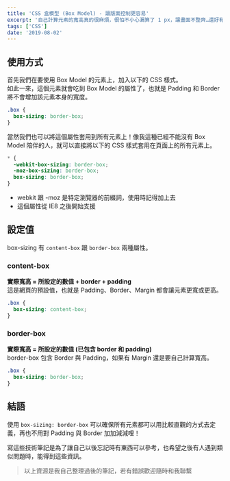 ```yaml
---
title: 'CSS 盒模型 (Box Model) - 讓版面控制更容易'
excerpt: '自己計算元素的寬高真的很麻煩，很怕不小心漏算了 1 px，讓畫面不整齊…還好有盒模型幫我控制元素的各種寬高，使用過的都說讚，我也已經回不去了！'
tags: ['CSS']
date: '2019-08-02'
---
```


## 使用方式

首先我們在要使用 Box Model 的元素上，加入以下的 CSS 樣式。  
如此一來，這個元素就會吃到 Box Model 的屬性了，也就是 Padding 和 Border 將不會增加該元素本身的寬度。

```css
.box {
  box-sizing: border-box;
}
```

當然我們也可以將這個屬性套用到所有元素上！像我這種已經不能沒有 Box Model 陪伴的人，就可以直接將以下的 CSS 樣式套用在頁面上的所有元素上。

```css
* {
  -webkit-box-sizing: border-box;
  -moz-box-sizing: border-box;
  box-sizing: border-box;
}
```

- webkit 跟 -moz 是特定瀏覽器的前綴詞，使用時記得加上去
- 這個屬性從 IE8 之後開始支援

## 設定值

box-sizing 有 `content-box` 跟 `border-box` 兩種屬性。

### content-box

**實際寬高 = 所設定的數值 + border + padding**  
這是網頁的預設值，也就是 Padding、Border、Margin 都會讓元素更寬或更高。

```css
.box {
  box-sizing: content-box;
}
```

### border-box

**實際寬高 = 所設定的數值 (已包含 border 和 padding)**  
border-box 包含 Border 與 Padding，如果有 Margin 還是要自己計算寬高。

```css
.box {
  box-sizing: border-box;
}
```

## 結語

使用 `box-sizing: border-box` 可以確保所有元素都可以用比較直觀的方式去定義，再也不用對 Padding 與 Border 加加減減哩！

寫這些技術筆記是為了讓自己以後忘記時有東西可以參考，也希望之後有人遇到類似問題時，能得到這些資訊。

> 以上資源是我自己整理過後的筆記，若有錯誤歡迎隨時和我聯繫
